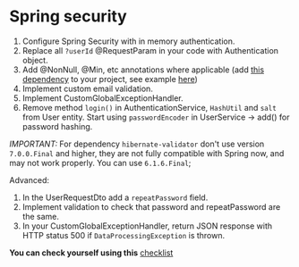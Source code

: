 # Spring security

1. Configure Spring Security with in memory authentication.
1. Replace all `?userId` @RequestParam in your code with Authentication object.
1. Add @NonNull, @Min, etc annotations where applicable
   (add [this dependency](https://mvnrepository.com/artifact/org.hibernate/hibernate-validator)
   to your project, see example [here](https://hibernate.org/validator/))
1. Implement custom email validation.
1. Implement CustomGlobalExceptionHandler.
1. Remove method `login()` in AuthenticationService, `HashUtil` and `salt` from User entity.
   Start using `passwordEncoder` in UserService -> add() for password hashing.
   
*IMPORTANT:*
For dependency `hibernate-validator` don't use version `7.0.0.Final` and higher, they are not 
fully compatible with Spring now, and may not work properly. You can use `6.1.6.Final`;

Advanced:
1. In the UserRequestDto add a `repeatPassword` field.
1. Implement validation to check that password and repeatPassword are the same.
1. In your CustomGlobalExceptionHandler, return JSON response with HTTP status 500
   if `DataProcessingException` is thrown.
   
__You can check yourself using this__ [checklist](https://mate-academy.github.io/jv-program-common-mistakes/java-spring/security/jv-spring-security-checklist)
